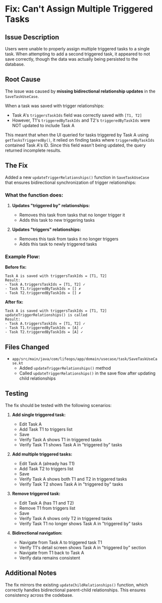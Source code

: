# Fix: Can't Assign Multiple Triggered Tasks

## Issue Description

Users were unable to properly assign multiple triggered tasks to a single task. When attempting to add a second triggered task, it appeared to not save correctly, though the data was actually being persisted to the database.

## Root Cause

The issue was caused by **missing bidirectional relationship updates** in the `SaveTaskUseCase`.

When a task was saved with trigger relationships:
- Task A's `triggersTaskIds` field was correctly saved with `[T1, T2]`
- However, T1's `triggeredByTaskIds` and T2's `triggeredByTaskIds` were NOT updated to include Task A

This meant that when the UI queried for tasks triggered by Task A using `getTasksTriggeredBy()`, it relied on finding tasks where `triggeredByTaskIds` contained Task A's ID. Since this field wasn't being updated, the query returned incomplete results.

## The Fix

Added a new `updateTriggerRelationships()` function in `SaveTaskUseCase` that ensures bidirectional synchronization of trigger relationships:

### What the function does:

1. **Updates "triggered by" relationships:**
   - Removes this task from tasks that no longer trigger it
   - Adds this task to new triggering tasks

2. **Updates "triggers" relationships:**
   - Removes this task from tasks it no longer triggers
   - Adds this task to newly triggered tasks

### Example Flow:

**Before fix:**
```
Task A is saved with triggersTaskIds = [T1, T2]
Result:
- Task A.triggersTaskIds = [T1, T2] ✓
- Task T1.triggeredByTaskIds = [] ✗
- Task T2.triggeredByTaskIds = [] ✗
```

**After fix:**
```
Task A is saved with triggersTaskIds = [T1, T2]
updateTriggerRelationships() is called
Result:
- Task A.triggersTaskIds = [T1, T2] ✓
- Task T1.triggeredByTaskIds = [A] ✓
- Task T2.triggeredByTaskIds = [A] ✓
```

## Files Changed

- `app/src/main/java/com/lifeops/app/domain/usecase/task/SaveTaskUseCase.kt`
  - Added `updateTriggerRelationships()` method
  - Called `updateTriggerRelationships()` in the save flow after updating child relationships

## Testing

The fix should be tested with the following scenarios:

1. **Add single triggered task:**
   - Edit Task A
   - Add Task T1 to triggers list
   - Save
   - Verify Task A shows T1 in triggered tasks
   - Verify Task T1 shows Task A in "triggered by" tasks

2. **Add multiple triggered tasks:**
   - Edit Task A (already has T1)
   - Add Task T2 to triggers list
   - Save
   - Verify Task A shows both T1 and T2 in triggered tasks
   - Verify Task T2 shows Task A in "triggered by" tasks

3. **Remove triggered task:**
   - Edit Task A (has T1 and T2)
   - Remove T1 from triggers list
   - Save
   - Verify Task A shows only T2 in triggered tasks
   - Verify Task T1 no longer shows Task A in "triggered by" tasks

4. **Bidirectional navigation:**
   - Navigate from Task A to triggered task T1
   - Verify T1's detail screen shows Task A in "triggered by" section
   - Navigate from T1 back to Task A
   - Verify data remains consistent

## Additional Notes

The fix mirrors the existing `updateChildRelationships()` function, which correctly handles bidirectional parent-child relationships. This ensures consistency across the codebase.
